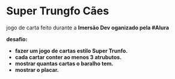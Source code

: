 # Super Trungfo Cães

jogo de carta feito durante a <strong>Imersão Dev</storng> oganizado pela #Alura

<strong>desafio:</strong>
* fazer um jogo de cartas estilo Super Trunfo.
* cada cartar conter ao menos 3 atrubutos. 
* mostrar quantas cartas o baralho tem.
* mostrar o placar.
